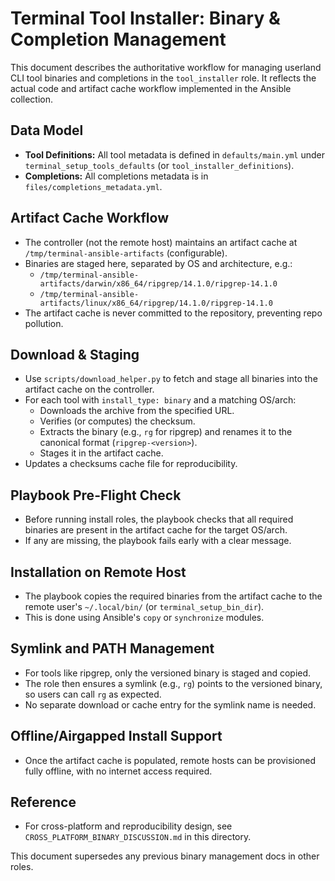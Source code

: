 # Terminal Tool Installer: Binary & Completion Management

This document describes the authoritative workflow for managing userland CLI tool binaries and completions in the `tool_installer` role. It reflects the actual code and artifact cache workflow implemented in the Ansible collection.

## Data Model
- **Tool Definitions:** All tool metadata is defined in `defaults/main.yml` under `terminal_setup_tools_defaults` (or `tool_installer_definitions`).
- **Completions:** All completions metadata is in `files/completions_metadata.yml`.

## Artifact Cache Workflow
- The controller (not the remote host) maintains an artifact cache at `/tmp/terminal-ansible-artifacts` (configurable).
- Binaries are staged here, separated by OS and architecture, e.g.:
  - `/tmp/terminal-ansible-artifacts/darwin/x86_64/ripgrep/14.1.0/ripgrep-14.1.0`
  - `/tmp/terminal-ansible-artifacts/linux/x86_64/ripgrep/14.1.0/ripgrep-14.1.0`
- The artifact cache is never committed to the repository, preventing repo pollution.

## Download & Staging
- Use `scripts/download_helper.py` to fetch and stage all binaries into the artifact cache on the controller.
- For each tool with `install_type: binary` and a matching OS/arch:
  - Downloads the archive from the specified URL.
  - Verifies (or computes) the checksum.
  - Extracts the binary (e.g., `rg` for ripgrep) and renames it to the canonical format (`ripgrep-<version>`).
  - Stages it in the artifact cache.
- Updates a checksums cache file for reproducibility.

## Playbook Pre-Flight Check
- Before running install roles, the playbook checks that all required binaries are present in the artifact cache for the target OS/arch.
- If any are missing, the playbook fails early with a clear message.

## Installation on Remote Host
- The playbook copies the required binaries from the artifact cache to the remote user's `~/.local/bin/` (or `terminal_setup_bin_dir`).
- This is done using Ansible's `copy` or `synchronize` modules.

## Symlink and PATH Management
- For tools like ripgrep, only the versioned binary is staged and copied.
- The role then ensures a symlink (e.g., `rg`) points to the versioned binary, so users can call `rg` as expected.
- No separate download or cache entry for the symlink name is needed.

## Offline/Airgapped Install Support
- Once the artifact cache is populated, remote hosts can be provisioned fully offline, with no internet access required.

## Reference
- For cross-platform and reproducibility design, see `CROSS_PLATFORM_BINARY_DISCUSSION.md` in this directory.

This document supersedes any previous binary management docs in other roles.
